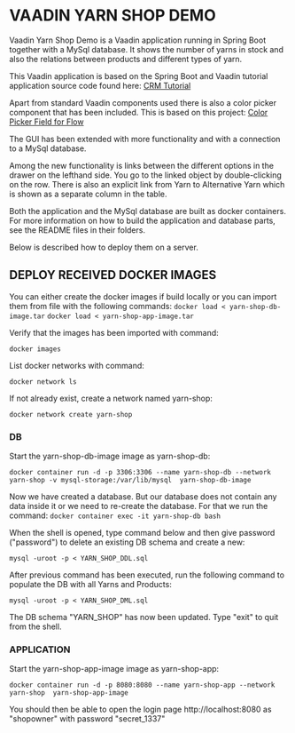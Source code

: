 # VAADIN YARN SHOP DEMO

Vaadin Yarn Shop Demo is a Vaadin application running in Spring Boot together with a MySql database. It shows the number of yarns in stock and also the relations between products and different types of yarn.

This Vaadin application is based on the Spring Boot and Vaadin tutorial application source code found here:
[CRM Tutorial](https://github.com/vaadin-learning-center/crm-tutorial)

Apart from standard Vaadin components used there is also a color picker component that has been included. This is based on this project:
[Color Picker Field for Flow](https://vaadin.com/directory/component/color-picker-field-for-flow)

The GUI has been extended with more functionality and with a connection to a MySql database.

Among the new functionality is links between the different options in the drawer on the lefthand side. You go to the linked object by double-clicking on the row. There is also an explicit link from Yarn to Alternative Yarn which is shown as a separate column in the table.

Both the application and the MySql database are built as docker containers. For more information on how to build the application and database parts, see the README files in their folders.

Below is described how to deploy them on a server.


## DEPLOY RECEIVED DOCKER IMAGES

You can either create the docker images if build locally or you can import them from file with the following commands:
`docker load < yarn-shop-db-image.tar`
`docker load < yarn-shop-app-image.tar`
 
Verify that the images has been imported with command:

`docker images`

List docker networks with command:

`docker network ls`

If not already exist, create a network named yarn-shop:

`docker network create yarn-shop`


### DB
Start the yarn-shop-db-image image as yarn-shop-db: 

`docker container run -d -p 3306:3306 --name yarn-shop-db --network yarn-shop -v mysql-storage:/var/lib/mysql  yarn-shop-db-image`

Now we have created a database. But our database does not contain any data inside it or we need to re-create the database. For that we run the command:
`docker container exec -it yarn-shop-db bash`

When the shell is opened, type command below and then give password ("password") to delete an existing DB schema and create a new:

`mysql -uroot -p < YARN_SHOP_DDL.sql`

After previous command has been executed, run the following command to populate the DB with all Yarns and Products:

`mysql -uroot -p < YARN_SHOP_DML.sql`

The DB schema "YARN_SHOP" has now been updated. Type "exit" to quit from the shell.


### APPLICATION
Start the yarn-shop-app-image image as yarn-shop-app: 

`docker container run -d -p 8080:8080 --name yarn-shop-app --network yarn-shop  yarn-shop-app-image`

You should then be able to open the login page http://localhost:8080 as "shopowner" with password "secret_1337"

